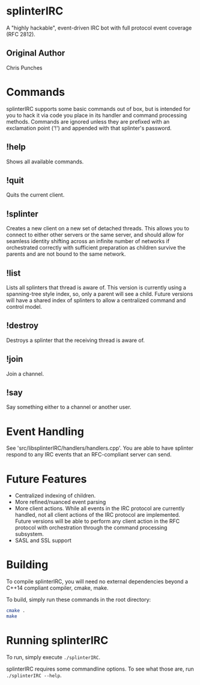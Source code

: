 # splinterIRC

A "highly hackable", event-driven IRC bot with full protocol event coverage (RFC 2812).

## Original Author

Chris Punches

# Commands

splinterIRC supports some basic commands out of box, but is intended for you to hack it via code you place in its handler and command processing methods.  Commands are ignored unless they are prefixed with an exclamation point ('!') and appended with that splinter's password.
 
## !help <password>

Shows all available commands.

## !quit

Quits the current client.

## !splinter 

Creates a new client on a new set of detached threads.  This allows you to connect to either other servers or the same server, and should allow for seamless identity shifting across an infinite number of networks if orchestrated correctly with sufficient preparation as children survive the parents and are not bound to the same network.

## !list

Lists all splinters that thread is aware of.  This version is currently using a spanning-tree style index, so, only a parent will see a child.  Future versions will have a shared index of splinters to allow a centralized command and control model.

## !destroy

Destroys a splinter that the receiving thread is aware of.

## !join

Join a channel.

## !say

Say something either to a channel or another user.

# Event Handling

See 'src/libsplinterIRC/handlers/handlers.cpp'.  You are able to have splinter respond to any IRC events that an RFC-compliant server can send.

# Future Features

- Centralized indexing of children. 
- More refined/nuanced event parsing
- More client actions.  While all events in the IRC protocol are currently handled, not all client actions of the IRC protocol are implemented.  Future versions will be able to perform any client action in the RFC protocol with orchestration through the command processing subsystem.
- SASL and SSL support

# Building

To compile splinterIRC, you will need no external dependencies beyond a C++14 compliant compiler, cmake, make.  

To build, simply run these commands in the root directory:

```bash
cmake .
make
```

# Running splinterIRC

To run, simply execute `./splinterIRC`.  

splinterIRC requires some commandline options.  To see what those are, run `./splinterIRC --help`.